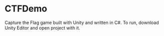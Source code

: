 # CTFDemo

Capture the Flag game built with Unity and written in C#. To run, download Unity Editor and open project with it.
